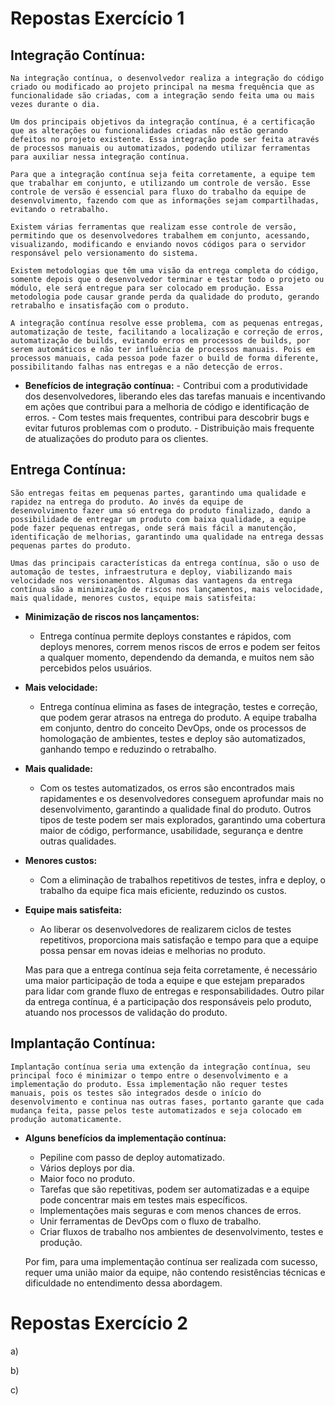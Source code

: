 # Repostas Exercício 1
## Integração Contínua:

	Na integração contínua, o desenvolvedor realiza a integração do código criado ou modificado ao projeto principal na mesma frequência que as funcionalidade são criadas, com a integração sendo feita uma ou mais vezes durante o dia. 

	Um dos principais objetivos da integração contínua, é a certificação que as alterações ou funcionalidades criadas não estão gerando defeitos no projeto existente. Essa integração pode ser feita através de processos manuais ou automatizados, podendo utilizar ferramentas para auxiliar nessa integração contínua. 
  
	Para que a integração contínua seja feita corretamente, a equipe tem que trabalhar em conjunto, e utilizando um controle de versão. Esse controle de versão é essencial para fluxo do trabalho da equipe de desenvolvimento, fazendo com que as informações sejam compartilhadas, evitando o retrabalho. 
  
 	Existem várias ferramentas que realizam esse controle de versão, permitindo que os desenvolvedores trabalhem em conjunto, acessando, visualizando, modificando e enviando novos códigos para o servidor responsável pelo versionamento do sistema. 
  
 	Existem metodologias que têm uma visão da entrega completa do código, somente depois que o desenvolvedor terminar e testar todo o projeto ou módulo, ele será entregue para ser colocado em produção. Essa metodologia pode causar grande perda da qualidade do produto, gerando retrabalho e insatisfação com o produto. 
  
	A integração contínua resolve esse problema, com as pequenas entregas, automatização de teste, facilitando a localização e correção de erros, automatização de builds, evitando erros em processos de builds, por serem automáticos e não ter influência de processos manuais. Pois em processos manuais, cada pessoa pode fazer o build de forma diferente, possibilitando falhas nas entregas e a não detecção de erros.
  
   - **Benefícios de integração contínua:**
 	- Contribui com a produtividade dos desenvolvedores, liberando eles das tarefas manuais e incentivando em ações que contribui para a melhoria de código e identificação de erros.
 	- Com testes mais frequentes, contribui para descobrir bugs e evitar futuros problemas com o produto.
 	- Distribuição mais frequente de atualizações do produto para os clientes.

## Entrega Contínua:

	São entregas feitas em pequenas partes, garantindo uma qualidade e rapidez na entrega do produto. Ao invés da equipe de          desenvolvimento fazer uma só entrega do produto finalizado, dando a possibilidade de entregar um produto com baixa qualidade, a equipe    pode fazer pequenas entregas, onde será mais fácil a manutenção, identificação de melhorias, garantindo uma qualidade na entrega dessas  pequenas partes do produto. 

	Umas das principais características da entrega contínua, são o uso de automação de testes, infraestrutura e deploy, viabilizando mais  velocidade nos versionamentos. Algumas das vantagens da entrega contínua são a minimização de riscos nos lançamentos, mais velocidade,   mais qualidade, menores custos, equipe mais satisfeita:
  - **Minimização de riscos nos lançamentos:** 
  	- Entrega contínua permite deploys constantes e rápidos, com deploys menores, correm menos riscos de erros e podem ser feitos a qualquer   momento, dependendo da demanda, e muitos nem são percebidos pelos usuários.
  - **Mais velocidade:** 
	- Entrega contínua elimina as fases de integração, testes e correção,  que podem gerar atrasos na entrega do produto. A equipe trabalha   em conjunto, dentro do conceito DevOps, onde os processos de homologação de ambientes, testes e deploy são automatizados, ganhando       tempo e reduzindo o retrabalho.   
  - **Mais qualidade:** 
	- Com os testes automatizados, os erros são encontrados mais rapidamentes e os desenvolvedores conseguem aprofundar mais no               desenvolvimento, garantindo a qualidade final do produto. Outros tipos de teste podem ser mais explorados, garantindo uma cobertura     maior de código, performance, usabilidade, segurança e dentre outras qualidades. 
  - **Menores custos:**
	- Com a eliminação de trabalhos repetitivos de testes, infra e deploy, o trabalho da equipe fica mais eficiente, reduzindo os custos.
  - **Equipe mais satisfeita:** 
	- Ao liberar os desenvolvedores de realizarem ciclos de testes repetitivos, proporciona mais satisfação e tempo para que a equipe         possa   pensar em novas ideias e melhorias no produto. 
	
	Mas para que a entrega contínua seja feita corretamente, é necessário uma maior participação de toda a equipe e que estejam preparados para lidar com grande fluxo de entregas e responsabilidades. Outro pilar da entrega contínua, é a participação dos responsáveis pelo produto, atuando nos processos de validação do produto. 

## Implantação Contínua:

	Implantação contínua seria uma extenção da integração contínua, seu principal foco é minimizar o tempo entre o desenvolvimento e a implementação do produto. Essa implementação não requer testes manuais, pois os testes são integrados desde o início do desenvolvimento e continua nas outras fases, portanto garante que cada mudança feita, passe pelos teste automatizados e seja colocado em produção automaticamente.
	
 - **Alguns benefícios da implementação contínua:**
 	- Pepiline com passo de deploy automatizado.
	- Vários deploys por dia.
	- Maior foco no produto.
	- Tarefas que são repetitivas, podem ser automatizadas e a equipe pode concentrar mais em testes mais específicos.
	- Implementações mais seguras e com menos chances de erros. 
	- Unir ferramentas de DevOps com o fluxo de trabalho.
	- Criar fluxos de trabalho nos ambientes de desenvolvimento, testes e produção.
	
	Por fim, para uma implementação contínua ser realizada com sucesso, requer uma união maior da equipe, não contendo resistências técnicas e dificuldade no entendimento dessa abordagem. 

# Repostas Exercício 2

a)

b)

c)
